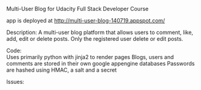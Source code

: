 Multi-User Blog for Udacity Full Stack Developer Course

app is deployed at http://multi-user-blog-140719.appspot.com/


Description:
A multi-user blog platform that allows users to comment, like, add, edit or delete posts.
Only the registered user delete or edit posts.

Code:  
Uses primarily python with jinja2 to render pages
Blogs, users and comments are stored in their own google appengine databases
Passwords are hashed using HMAC, a salt and a secret

Issues:
 
